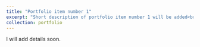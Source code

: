 ```yaml
---
title: "Portfolio item number 1"
excerpt: "Short description of portfolio item number 1 will be added<br/><img src='/images/500x300.png'>"
collection: portfolio
---
```


I will add details soon. 
